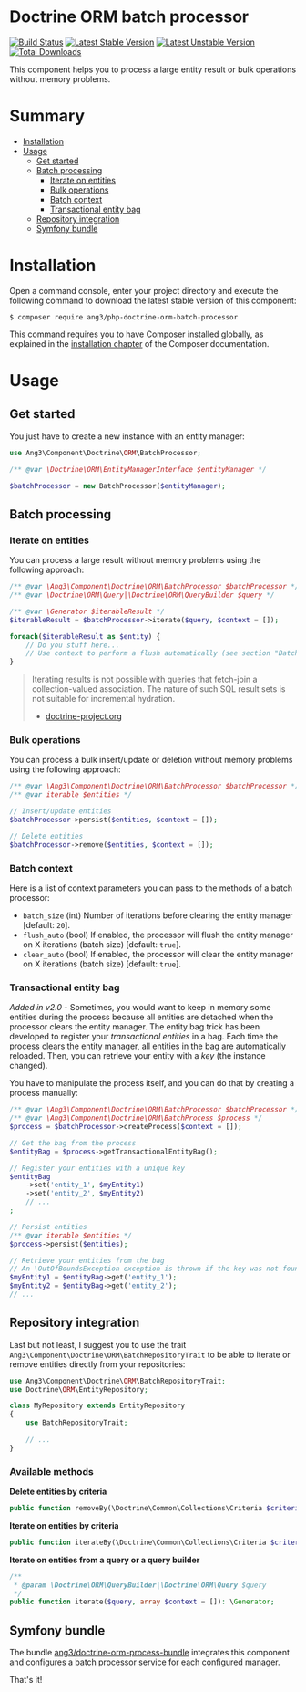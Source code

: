 Doctrine ORM batch processor
============================

[![Build Status](https://travis-ci.org/Ang3/php-doctrine-orm-batch-processor.svg?branch=master)](https://travis-ci.org/Ang3/php-doctrine-orm-batch-processor) 
[![Latest Stable Version](https://poser.pugx.org/ang3/php-doctrine-orm-batch-processor/v/stable)](https://packagist.org/packages/ang3/php-doctrine-orm-batch-processor) 
[![Latest Unstable Version](https://poser.pugx.org/ang3/php-doctrine-orm-batch-processor/v/unstable)](https://packagist.org/packages/ang3/php-doctrine-orm-batch-processor) 
[![Total Downloads](https://poser.pugx.org/ang3/php-doctrine-orm-batch-processor/downloads)](https://packagist.org/packages/ang3/php-doctrine-orm-batch-processor)

This component helps you to process a large entity result or bulk operations without memory problems.

Summary
=======

- [Installation](#installation)
- [Usage](#usage)
    - [Get started](#get-started)
    - [Batch processing](#batch-processing)
        - [Iterate on entities](#iterate-on-entities)
        - [Bulk operations](#bulk-operations)
        - [Batch context](#batch-context)
        - [Transactional entity bag](#transactional-entity-bag)
    - [Repository integration](#repository-integration)
    - [Symfony bundle](#symfony-bundle)

Installation
============

Open a command console, enter your project directory and execute the
following command to download the latest stable version of this component:

```console
$ composer require ang3/php-doctrine-orm-batch-processor
```

This command requires you to have Composer installed globally, as explained
in the [installation chapter](https://getcomposer.org/doc/00-intro.md)
of the Composer documentation.

Usage
=====

Get started
-----------

You just have to create a new instance with an entity manager:

```php
use Ang3\Component\Doctrine\ORM\BatchProcessor;

/** @var \Doctrine\ORM\EntityManagerInterface $entityManager */

$batchProcessor = new BatchProcessor($entityManager);
```

Batch processing
----------------

### Iterate on entities

You can process a large result without memory problems using the following approach:

```php
/** @var \Ang3\Component\Doctrine\ORM\BatchProcessor $batchProcessor */
/** @var \Doctrine\ORM\Query|\Doctrine\ORM\QueryBuilder $query */

/** @var \Generator $iterableResult */
$iterableResult = $batchProcessor->iterate($query, $context = []);

foreach($iterableResult as $entity) {
    // Do you stuff here...
    // Use context to perform a flush automatically (see section "Batch context")
}
```

> Iterating results is not possible with queries that fetch-join a collection-valued association. 
> The nature of such SQL result sets is not suitable for incremental hydration.
> - [doctrine-project.org](https://www.doctrine-project.org/projects/doctrine-orm/en/2.7/reference/batch-processing.html#iterating-results)

### Bulk operations

You can process a bulk insert/update or deletion without memory problems using the following approach:

```php
/** @var \Ang3\Component\Doctrine\ORM\BatchProcessor $batchProcessor */
/** @var iterable $entities */

// Insert/update entities
$batchProcessor->persist($entities, $context = []);

// Delete entities
$batchProcessor->remove($entities, $context = []);
```


### Batch context

Here is a list of context parameters you can pass to the methods of a batch processor:

- ```batch_size``` (int) Number of iterations before clearing the entity manager [default: ```20```].
- ```flush_auto``` (bool) If enabled, the processor will flush the entity manager on X iterations (batch size) 
[default: ```true```].
- ```clear_auto``` (bool) If enabled, the processor will clear the entity manager on X iterations (batch size) 
[default: ```true```].

### Transactional entity bag

*Added in v2.0* - Sometimes, you would want to keep in memory some entities during the process because 
all entities are detached when the processor clears the entity manager. The entity bag trick has been developed 
to register your *transactional entities* in a bag. Each time the process clears the entity manager, all 
entities in the bag are automatically reloaded. Then, you can retrieve your entity with a *key* (the instance changed).

You have to manipulate the process itself, and you can do that by creating a process manually:

```php
/** @var \Ang3\Component\Doctrine\ORM\BatchProcessor $batchProcessor */
/** @var \Ang3\Component\Doctrine\ORM\BatchProcess $process */
$process = $batchProcessor->createProcess($context = []);

// Get the bag from the process
$entityBag = $process->getTransactionalEntityBag();

// Register your entities with a unique key
$entityBag
    ->set('entity_1', $myEntity1)
    ->set('entity_2', $myEntity2)
    // ...
;

// Persist entities
/** @var iterable $entities */
$process->persist($entities);

// Retrieve your entities from the bag
// An \OutOfBoundsException exception is thrown if the key was not found.
$myEntity1 = $entityBag->get('entity_1');
$myEntity2 = $entityBag->get('entity_2');
// ...
```

Repository integration
----------------------

Last but not least, I suggest you to use the trait ```Ang3\Component\Doctrine\ORM\BatchRepositoryTrait``` 
to be able to iterate or remove entities directly from your repositories:

```php
use Ang3\Component\Doctrine\ORM\BatchRepositoryTrait;
use Doctrine\ORM\EntityRepository;

class MyRepository extends EntityRepository
{
    use BatchRepositoryTrait;
    
    // ...
}
```

### Available methods

**Delete entities by criteria**

```php
public function removeBy(\Doctrine\Common\Collections\Criteria $criteria = null, array $context = []): int;
```

**Iterate on entities by criteria**

```php
public function iterateBy(\Doctrine\Common\Collections\Criteria $criteria = null, array $context = []): \Generator;
```

**Iterate on entities from a query or a query builder**

```php
/**
 * @param \Doctrine\ORM\QueryBuilder|\Doctrine\ORM\Query $query
 */
public function iterate($query, array $context = []): \Generator;
```

Symfony bundle
--------------

The bundle [ang3/doctrine-orm-process-bundle](https://github.com/Ang3/doctrine-orm-process-bundle) 
integrates this component and configures a batch processor service for each configured manager.

That's it!